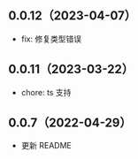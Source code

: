 ## 0.0.12（2023-04-07）
- fix: 修复类型错误
## 0.0.11（2023-03-22）
- chore: ts 支持
## 0.0.7（2022-04-29）
- 更新 README
